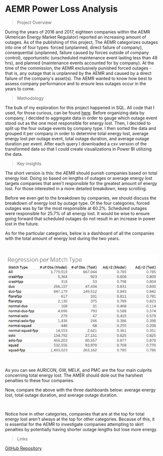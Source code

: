 # AEMR Power Loss Analysis

> Project Overview

During the years of 2016 and 2017, eighteen companies within the AEMR (American Energy Market Regulator) reported an increasing amount of outages. As of the publishing of this project, The AEMR categorizes outages into one of four types: forced (unplanned, direct failure of company), consequential (unplanned, failure caused by forces outside of company control), opportunistic (unscheduled maintenance event lasting less than 48 hrs), and planned (maintenance events accounted for by company). At the time of the commission, the AEMR exclusively punished forced outages - that is, any outage that is unplanned by the AEMR and caused by a direct failure of the company's asset(s). The AEMR wanted to know how best to assess company performance and to ensure less outages occur in the years to come.

> Methodology

The bulk of my exploration for this project happened in SQL. All code that I used, for those curious, can be found [here](https://github.com/jenningsconnor/AEMR_power_companies). Before organizing data by company, I decided to aggregate data in order to gauge which outage event stood out as the one most responsible for energy lost. Then, I decided to split up the four outage events by company type. I then sorted the data and grouped it per company in order to determine total energy lost, average energy lost per outage event, total outage duration, and average outage duration per event. After each query I downloaded a csv version of the transformed data so that I could create visualizations in Power BI utilizing the data. 

> Key insights

The short version is this: the AEMR should punish companies based on total energy lost. Doing so based on lengths of outages or average energy lost targets companies that aren't responsible for the greatest amount of energy lost. For those interested in a more detailed breakdown, keep scrolling.

Before we even get to the breakdown by companies, we should discuss the breakdown of energy lost by outage type. Of the four categories, forced outages was by far the most responsible at 60.2%. Scheduled outages were responsible for 25.7% of all energy lost. It would be wise to ensure going forward that scheduled outages do not result in an increase in power lost in the future.

As for the particular categories, below is a dashboard of all the companies with the total amount of energy lost during the two years. 

<br>  

![pubg_analysis_reg](graph1pubg.png)

<br>

As you can see AURICON, GW, MELK, and PMC are the four main culprits concerning total energy lost. The AMER should dole out the harshest penalties to these four companies.  

Now, compare the above with the three dashboards below: average energy lost, total outage duration, and average outage duration.

<br>

Notice how in other categories, companies that are at the top for total energy lost aren't always at the top for other categories. Because of this, it is essential for the AEMR to investigate companies attempting to skirt penalties by potentially having shorter outage lengths but lose more energy. 

> Links

[GitHub Repository](https://github.com/jenningsconnor/AEMR_power_companies) <br>
